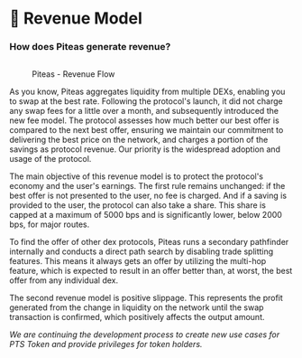 # 💸 Revenue Model

### How does Piteas generate revenue?

<figure><img src="../.gitbook/assets/howitworks---New (1).jpg" alt=""><figcaption><p>Piteas - Revenue Flow</p></figcaption></figure>

As you know, Piteas aggregates liquidity from multiple DEXs, enabling you to swap at the best rate. Following the protocol's launch, it did not charge any swap fees for a little over a month, and subsequently introduced the new fee model. The protocol assesses how much better our best offer is compared to the next best offer, ensuring we maintain our commitment to delivering the best price on the network, and charges a portion of the savings as protocol revenue. Our priority is the widespread adoption and usage of the protocol.

The main objective of this revenue model is to protect the protocol's economy and the user's earnings. The first rule remains unchanged: if the best offer is not presented to the user, no fee is charged. And if a saving is provided to the user, the protocol can also take a share. This share is capped at a maximum of 5000 bps and is significantly lower, below 2000 bps, for major routes.

To find the offer of other dex protocols, Piteas runs a secondary pathfinder internally and conducts a direct path search by disabling trade splitting features. This means it always gets an offer by utilizing the multi-hop feature, which is expected to result in an offer better than, at worst, the best offer from any individual dex.

The second revenue model is positive slippage. This represents the profit generated from the change in liquidity on the network until the swap transaction is confirmed, which positively affects the output amount.

_We are continuing the development process to create new use cases for PTS Token and provide privileges for token holders._
